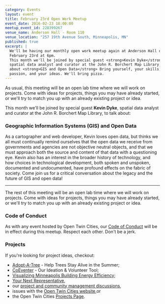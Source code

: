 ```yaml
---
category: Events
layout: event
title: February 23rd Open Work Meetup
event_date: 2016-02-23 18:00:00
meetup_event_id: 228399267
venue_name: Anderson Hall - Room 110 
venue_location: "257 19th Avenue South, Minneapolis, MN"
published: true 
excerpt: |
  We'll be having our monthly open work meetup again at Anderson Hall on
  February 23rd at 6pm. 
  This month we'll be joined by special guest <strong>Kevin Dyke</strong>,
  spatial data analyst and curator at the John R. Borchert Map Library, to talk
  about <strong>GIS and Open Data</strong> Bring yourself, your skills, your
  passion, and your ideas. We'll bring pizza.
---
```


As usual, this meeting will be an open lab time where we will work on projects.
Come with ideas for projects, things you may have already started, or we'll try
to match you up with an already existing project or idea.

This month we'll be joined by special guest **Kevin Dyke**, spatial data analyst
and curator at the John R. Borchert Map Library, to talk about:

### Geographic Information Systems (GIS) and Open Data

As a cartographer and web developer, Kevin loves open data, but thinks we all
must continually remind ourselves that the open data we receive from
governments and agencies are not objective neutral objects, and that we must
approach both the source and content of that data with a questioning eye.
Kevin also has an interest in the broader history of technology, and how
choices in technological development, both spoken and unspoken, documented and
undocumented, have profound effects on the fabric of society.  Come join us for
a critical conversation about the legacy and the future of GIS and open data!

---

The rest of this meeting will be an open lab time where we will work on
projects. Come with ideas for projects, things you may have already started, or
we'll try to match you up with an already existing project or idea.

### Code of Conduct

As with any event hosted by Open Twin Cities, our [Code of Conduct](/about/code-of-conduct/) 
will be in effect during this meetup. Respect each other. Don't be a jerk.

### Projects

If you're looking for project ideas, checkout: 

- [Adopt-A-Tree](https://github.com/ballPointPenguin/adopt-a-tree) - Help Trees Stay Alive in the Summer;
- [CoEventer](https://github.com/campuscodefest/ccf) - Our Ideation & Volunteer Tool;
- [Visualizing Minneapolis Building Energy Efficiency](https://groups.google.com/forum/#!topic/twin-cities-brigade/fCqgHHATNw8);
- [Your Next Representative](https://groups.google.com/forum/#!topic/twin-cities-brigade/SbX4B_Fhp7w),
- our [project and community management discussions](http://bit.ly/manageOTC),
- issues with the [Open Twin Cities website](https://github.com/OpenTwinCities/opentwincities.github.com),or 
- the Open Twin Cities [Projects Page](/projects).
